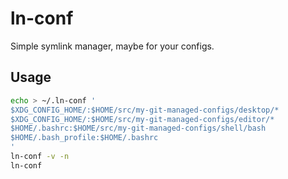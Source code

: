 # ln-conf

Simple symlink manager, maybe for your configs.

## Usage

```sh
echo > ~/.ln-conf '
$XDG_CONFIG_HOME/:$HOME/src/my-git-managed-configs/desktop/*
$XDG_CONFIG_HOME/:$HOME/src/my-git-managed-configs/editor/*
$HOME/.bashrc:$HOME/src/my-git-managed-configs/shell/bash
$HOME/.bash_profile:$HOME/.bashrc
'
ln-conf -v -n
ln-conf
```
